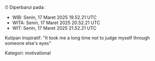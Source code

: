 ⏰ Diperbarui pada:
- WIB: Senin, 17 Maret 2025 19.52.21 UTC
- WITA: Senin, 17 Maret 2025 20.52.21 UTC
- WIT: Senin, 17 Maret 2025 21.52.21 UTC

Kutipan Inspiratif:
"It took me a long time not to judge myself through someone else's eyes"


Kategori: motivational

